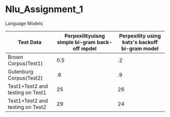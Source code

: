 # Nlu_Assignment_1
Language Models

|Test Data|Perpexilityuisng simple bi-gram back-off mpdel|Perpexility using katz's backoff bi-gram model|
|---------|----------------------------------------|--------------------------------------|
|Brown Corpus(Test1)|0.5|.2|
|Gutenburg Corpus(Test2)|.6|.9|
|Test1+Test2 and testing on Test1|25|26|
|Test1+Test2 and testing on Test2|29|24|
